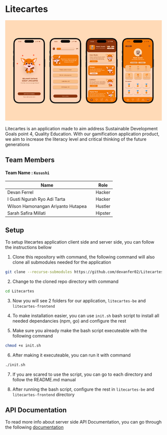 # Litecartes


![mockup](./public/mockup.png)

Litecartes is an application made to aim address Sustainable Development Goals point 4, Quality Education. With our gamification application product, we aim to increase the literacy level and critical thinking of the future generations

## Team Members
#### Team Name : ```Kusushi```

Name | &nbsp;&nbsp;&nbsp;&nbsp;Role
-- |--
Devan Ferrel | &nbsp;&nbsp;&nbsp;&nbsp;Hacker
I Gusti Ngurah Ryo Adi Tarta | &nbsp;&nbsp;&nbsp;&nbsp;Hacker
Wilson Hamonangan Ariyanto Hutapea  | &nbsp;&nbsp;&nbsp;&nbsp;Hustler
Sarah Safira Millati | &nbsp;&nbsp;&nbsp;&nbsp;Hipster

## Setup
To setup litecartes application client side and server side, you can follow the instructions bellow

1. Clone this repository with command, the following command will also clone all submodules needed for the application
```zsh
git clone --recurse-submodules https://github.com/devanfer02/Litecartes.git
```

2. Change to the cloned repo directory with command
```zsh
cd Litecartes
```

3. Now you will see 2 folders for our application, ```litecartes-be``` and ```litecartes-frontend```

4. To make installation easier, you can use ```init.sh``` bash script to install all needed dependancies (npm, go) and configure the rest

5. Make sure you already make the bash script executeable with the following command 
```zsh
chmod +x init.sh
```

6. After making it executeable, you can run it with command
```zsh
./init.sh
```

7. If you are scared to use the script, you can go to each directory and follow the README.md manual

8. After running the bash script, configure the rest in ```litecartes-be``` and ```litecartes-frontend``` directory

## API Documentation
To read more info about server side API Documentation, you can go through the following [documentation](./litecartes-be/docs/DOCUMENTATION.md)